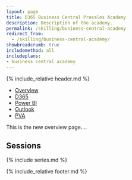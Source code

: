 ```yaml
---
layout: page
title: D365 Business Central Presales Academy
description: Description of the academy.
permalink: /skilling/business-central-academy
redirect_from:
  - /skilling/business-central-academy/
showbreadcrumb: true
includemethod: all
includeplans:
- business central academy
---
```


{% include_relative header.md %}

* [Overview](/PartnerResources/skilling/business-central-academy)
* [D365](/PartnerResources/skilling/business-central-academy-d365)
* [Power BI](/PartnerResources/skilling/business-central-academy-powerbi)
* [Outlook](/PartnerResources/skilling/business-central-academy-outlook)
* [PVA](/PartnerResources/skilling/business-central-academy-pva)


This is the new overview page....

## Sessions

{% include series.md %}

{% include_relative footer.md %}
